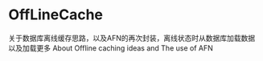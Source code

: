 # OffLineCache
关于数据库离线缓存思路，以及AFN的再次封装，离线状态时从数据库加载数据以及加载更多 About Offline caching ideas and The use of AFN
